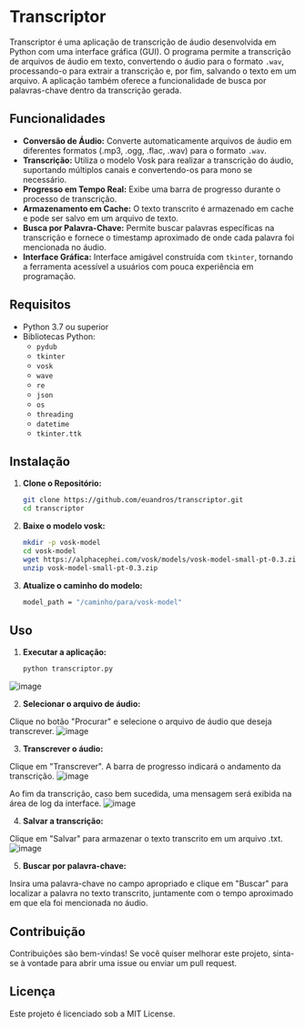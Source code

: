 # Transcriptor

Transcriptor é uma aplicação de transcrição de áudio desenvolvida em Python com uma interface gráfica (GUI). O programa permite a transcrição de arquivos de áudio em texto, convertendo o áudio para o formato `.wav`, processando-o para extrair a transcrição e, por fim, salvando o texto em um arquivo. A aplicação também oferece a funcionalidade de busca por palavras-chave dentro da transcrição gerada.

## Funcionalidades

- **Conversão de Áudio:** Converte automaticamente arquivos de áudio em diferentes formatos (.mp3, .ogg, .flac, .wav) para o formato `.wav`.
- **Transcrição:** Utiliza o modelo Vosk para realizar a transcrição do áudio, suportando múltiplos canais e convertendo-os para mono se necessário.
- **Progresso em Tempo Real:** Exibe uma barra de progresso durante o processo de transcrição.
- **Armazenamento em Cache:** O texto transcrito é armazenado em cache e pode ser salvo em um arquivo de texto.
- **Busca por Palavra-Chave:** Permite buscar palavras específicas na transcrição e fornece o timestamp aproximado de onde cada palavra foi mencionada no áudio.
- **Interface Gráfica:** Interface amigável construída com `tkinter`, tornando a ferramenta acessível a usuários com pouca experiência em programação.

## Requisitos

- Python 3.7 ou superior
- Bibliotecas Python:
  - `pydub`
  - `tkinter`
  - `vosk`
  - `wave`
  - `re`
  - `json`
  - `os`
  - `threading`
  - `datetime`
  - `tkinter.ttk`

## Instalação

1. **Clone o Repositório:**

   ```bash
   git clone https://github.com/euandros/transcriptor.git
   cd transcriptor

2. **Baixe o modelo vosk:**

   ```bash
   mkdir -p vosk-model
   cd vosk-model
   wget https://alphacephei.com/vosk/models/vosk-model-small-pt-0.3.zip
   unzip vosk-model-small-pt-0.3.zip
   
3. **Atualize o caminho do modelo:**

   ```bash
   model_path = "/caminho/para/vosk-model"  

## Uso

1. **Executar a aplicação:**
   
   ```bash
   python transcriptor.py
![image](https://github.com/user-attachments/assets/4dfa4b13-f4a6-4918-998c-9c182d9a579b)

2. **Selecionar o arquivo de áudio:**

Clique no botão "Procurar" e selecione o arquivo de áudio que deseja transcrever.
![image](https://github.com/user-attachments/assets/b6b0a625-fcfb-4ecc-8705-7a2ab1539ef3)

3. **Transcrever o áudio:**

Clique em "Transcrever". A barra de progresso indicará o andamento da transcrição.
![image](https://github.com/user-attachments/assets/b59fd6a7-3c83-4d77-9f55-3c7859488238)

Ao fim da transcrição, caso bem sucedida, uma mensagem será exibida na área de log da interface.
![image](https://github.com/user-attachments/assets/ad46783d-8e95-45c4-934a-7b544f2d50b0)
  
4. **Salvar a transcrição:**

Clique em "Salvar" para armazenar o texto transcrito em um arquivo .txt.
![image](https://github.com/user-attachments/assets/fab09b4b-ac38-4bf1-a0e0-3aa8b2a657ad)

5. **Buscar por palavra-chave:**

Insira uma palavra-chave no campo apropriado e clique em "Buscar" para localizar a palavra no texto transcrito, juntamente com o tempo aproximado em que ela foi mencionada no áudio.

## Contribuição

Contribuições são bem-vindas! Se você quiser melhorar este projeto, sinta-se à vontade para abrir uma issue ou enviar um pull request.

## Licença

Este projeto é licenciado sob a MIT License.
